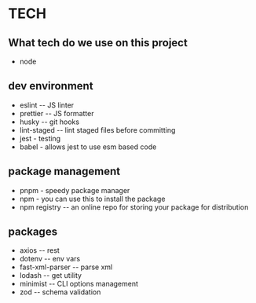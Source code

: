 # TECH

## What tech do we use on this project

- node

## dev environment

- eslint -- JS linter
- prettier -- JS formatter
- husky -- git hooks
- lint-staged -- lint staged files before committing
- jest - testing
- babel - allows jest to use esm based code

## package management

- pnpm - speedy package manager
- npm - you can use this to install the package
- npm registry -- an online repo for storing your package for distribution

## packages

- axios -- rest
- dotenv -- env vars
- fast-xml-parser -- parse xml
- lodash -- get utility
- minimist -- CLI options management
- zod -- schema validation
